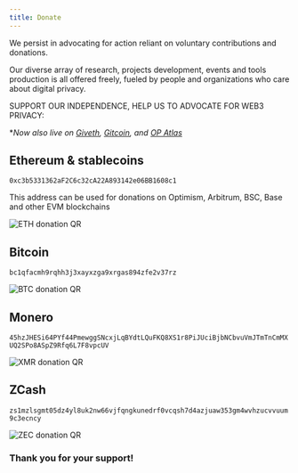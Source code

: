 ```yaml
---
title: Donate
---
```


We persist in advocating for action reliant on voluntary contributions and donations. 

Our diverse array of research, projects development, events and tools production is all offered freely, fueled by people and organizations who care about digital privacy.


SUPPORT OUR INDEPENDENCE, HELP US TO ADVOCATE FOR WEB3 PRIVACY:

**Now also live on [Giveth](https://giveth.io/project/web3privacy-now-advocating-for-digital-privacy), [Gitcoin](https://explorer.gitcoin.co/#/projects/0x233b3b3a4e2e0f114c2fb5412e810d9fcab0138b4b3087f268628a62c5b3e5c0), and [OP Atlas](https://atlas.optimism.io/web3privacynow.eth)*

## Ethereum & stablecoins 

`0xc3b5331362aF2C6c32cA22A893142e06BB1608c1`

This address can be used for donations on Optimism, Arbitrum, BSC, Base and other EVM blockchains

![ETH donation QR](../assets/w3p-qr-eth-white.png)

## Bitcoin

`bc1qfacmh9rqhh3j3xayxzga9xrgas894zfe2v37rz`

![BTC donation QR](../assets/w3p-qr-btc-white.png)


## Monero

`45hzJHESi64PYf44PmewggSNcxjLqBYdtLQuFKQ8XS1r8PiJUciBjbNCbvuVmJTmTnCmMXUQ2SPo8ASpZ9Rfq6L7F8vpcUV`

![XMR donation QR](../assets/w3p-qr-xmr-white.png)


## ZCash 

`zs1mzlsgmt05dz4yl8uk2nw66vjfqngkunedrf0vcqsh7d4azjuaw353gm4wvhzucvvuum9c3ecncy`

![ZEC donation QR](../assets/w3p-qr-zec-white.png)


### Thank you for your support!
